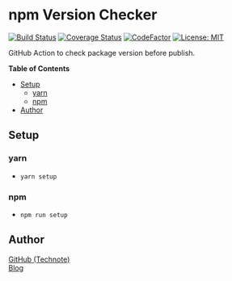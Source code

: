 # npm Version Checker

[![Build Status](https://github.com/technote-space/npm-version-checker/workflows/Build/badge.svg)](https://github.com/technote-space/npm-version-checker/actions)
[![Coverage Status](https://coveralls.io/repos/github/technote-space/npm-version-checker/badge.svg?branch=master)](https://coveralls.io/github/technote-space/npm-version-checker?branch=master)
[![CodeFactor](https://www.codefactor.io/repository/github/technote-space/npm-version-checker/badge)](https://www.codefactor.io/repository/github/technote-space/npm-version-checker)
[![License: MIT](https://img.shields.io/badge/License-MIT-blue.svg)](https://github.com/technote-space/npm-version-checker/blob/master/LICENSE)

GitHub Action to check package version before publish.

<!-- START doctoc generated TOC please keep comment here to allow auto update -->
<!-- DON'T EDIT THIS SECTION, INSTEAD RE-RUN doctoc TO UPDATE -->
**Table of Contents**

- [Setup](#setup)
  - [yarn](#yarn)
  - [npm](#npm)
- [Author](#author)

<!-- END doctoc generated TOC please keep comment here to allow auto update -->

## Setup
### yarn
- `yarn setup`
### npm
- `npm run setup`

## Author
[GitHub (Technote)](https://github.com/technote-space)  
[Blog](https://technote.space)
